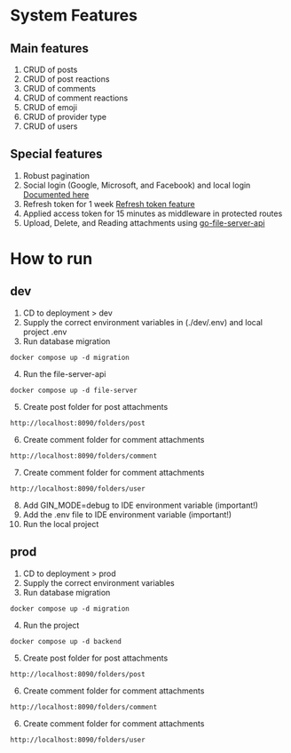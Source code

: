 # System Features
## Main features
1. CRUD of posts
2. CRUD of post reactions
3. CRUD of comments
4. CRUD of comment reactions
5. CRUD of emoji
6. CRUD of provider type
7. CRUD of users

## Special features
1. Robust pagination
2. Social login (Google, Microsoft, and Facebook) and local login [Documented here](https://github.com/Elleined/go-social-media-api/issues/2)
3. Refresh token for 1 week [Refresh token feature](https://github.com/Elleined/security-project?tab=readme-ov-file#refresh-token)
4. Applied access token for 15 minutes as middleware in protected routes
5. Upload, Delete, and Reading attachments using [go-file-server-api](https://github.com/Elleined/go-file-server-api)

# How to run
## dev
1. CD to deployment > dev
2. Supply the correct environment variables in (./dev/.env) and local project .env
3. Run database migration
```
docker compose up -d migration
```
4. Run the file-server-api
```
docker compose up -d file-server
```
5. Create post folder for post attachments
```
http://localhost:8090/folders/post
```
6. Create comment folder for comment attachments
```
http://localhost:8090/folders/comment
```
7. Create comment folder for comment attachments
```
http://localhost:8090/folders/user
```
8. Add GIN_MODE=debug to IDE environment variable (important!)
9. Add the .env file to IDE environment variable (important!)
10. Run the local project

## prod
1. CD to deployment > prod
2. Supply the correct environment variables
3. Run database migration
```
docker compose up -d migration
```

4. Run the project
```
docker compose up -d backend
```
5. Create post folder for post attachments
```
http://localhost:8090/folders/post
```
6. Create comment folder for comment attachments
```
http://localhost:8090/folders/comment
```
6. Create comment folder for comment attachments
```
http://localhost:8090/folders/user
```